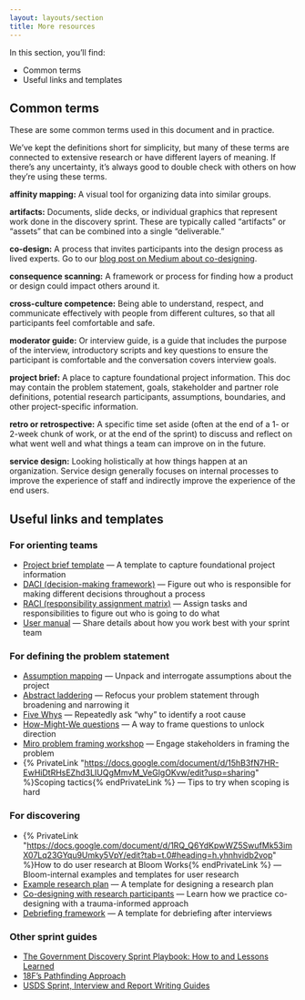 ```yaml
---
layout: layouts/section
title: More resources
---
```


In this section, you’ll find:
- Common terms
- Useful links and templates

## Common terms

These are some common terms used in this document and in practice.

We’ve kept the definitions short for simplicity, but many of these terms are connected to extensive research or have different layers of meaning. If there’s any uncertainty, it’s always good to double check with others on how they’re using these terms.

**affinity mapping:** A visual tool for organizing data into similar groups.

**artifacts:** Documents, slide decks, or individual graphics that represent work done in the discovery sprint. These are typically called “artifacts” or “assets” that can be combined into a single “deliverable.”

**co-design:** A process that invites participants into the design process as lived experts. Go to our <a href="https://medium.com/pollinator/trauma-informed-research-co-designing-with-research-participants-9c0146dada17" target="_blank" rel="noopener noreferrer">blog post on Medium about co-designing</a>.

**consequence scanning:** A framework or process for finding how a product or design could impact others around it.

**cross-culture competence:** Being able to understand, respect, and communicate effectively with people from different cultures, so that all participants feel comfortable and safe.

**moderator guide:** Or interview guide, is a guide that includes the purpose of the interview, introductory scripts and key questions to ensure the participant is comfortable and the conversation covers interview goals.

**project brief:** A place to capture foundational project information. This doc may contain the problem statement, goals, stakeholder and partner role definitions, potential research participants, assumptions, boundaries, and other project-specific information.

**retro or retrospective:** A specific time set aside (often at the end of a 1- or 2-week chunk of work, or at the end of the sprint) to discuss and reflect on what went well and what things a team can improve on in the future.

**service design:** Looking holistically at how things happen at an organization. Service design generally focuses on internal processes to improve the experience of staff and indirectly improve the experience of the end users.

## Useful links and templates

### For orienting teams

- <a href="https://docs.google.com/document/d/1g3KEuT0kExSkgtTVXoaBmZg1telbb9ZzSZpEbmsgEsg/edit?tab=t.0" target="_blank" rel="noopener noreferrer">Project brief template</a> — A template to capture foundational project information
- <a href="https://www.atlassian.com/team-playbook/plays/daci" target="_blank" rel="noopener noreferrer">DACI (decision-making framework)</a> — Figure out who is responsible for making different decisions throughout a process
- <a href="https://asana.com/resources/raci-chart" target="_blank" rel="noopener noreferrer">RACI (responsibility assignment matrix)</a> — Assign tasks and responsibilities to figure out who is going to do what
- <a href="https://friday.app/p/personal-user-manual-for-work" target="_blank" rel="noopener noreferrer">User manual</a> — Share details about how you work best with your sprint team

### For defining the problem statement

- <a href="https://www.mural.co/blog/intro-assumptions-mapping" target="_blank" rel="noopener noreferrer">Assumption mapping</a> — Unpack and interrogate assumptions about the project
- <a href="https://www.mural.co/templates/abstraction-laddering" target="_blank" rel="noopener noreferrer">Abstract laddering</a> — Refocus your problem statement through broadening and narrowing it
- <a href="https://www.lean.org/lexicon-terms/5-whys/" target="_blank" rel="noopener noreferrer">Five Whys</a> — Repeatedly ask “why” to identify a root cause
- <a href="https://www.nngroup.com/articles/how-might-we-questions/" target="_blank" rel="noopener noreferrer">How-Might-We questions</a> — A way to frame questions to unlock direction
- <a href="https://miro.com/miroverse/problem-framing-workshop/" target="_blank" rel="noopener noreferrer">Miro problem framing workshop</a> — Engage stakeholders in framing the problem
- {% PrivateLink "https://docs.google.com/document/d/15hB3fN7HR-EwHiDtRHsEZhd3LIUQgMmvM_VeGlgOKvw/edit?usp=sharing" %}Scoping tactics{% endPrivateLink %} — Tips to try when scoping is hard

### For discovering

- {% PrivateLink "https://docs.google.com/document/d/1RQ_Q6YdKpwWZ5SwufMk53imX07Lq23GYqu9Umky5VpY/edit?tab=t.0#heading=h.yhnhvidb2vop" %}How to do user research at Bloom Works{% endPrivateLink %} — Bloom-internal examples and templates for user research
- <a href="https://docs.google.com/document/d/1q68jx0lxmM5WdSbxf30Q4arnD3IpnaZyLF_jUUWB2NM/edit?tab=t.0#heading=h.ogw8hc293o1t" target="_blank" rel="noopener noreferrer">Example research plan</a> — A template for designing a research plan
- <a href="https://medium.com/pollinator/trauma-informed-research-co-designing-with-research-participants-9c0146dada17" target="_blank" rel="noopener noreferrer">Co-designing with research participants</a> — Learn how we practice co-designing with a trauma-informed approach
- <a href="https://drive.google.com/file/d/1MmHCaJ_i6kWxu-63lAmNtFs7ix5Wk13r/view" target="_blank" rel="noopener noreferrer">Debriefing framework</a> — A template for debriefing after interviews

### Other sprint guides

- <a href="https://www.linkedin.com/pulse/government-discovery-sprint-playbook-how-lessons-learned-kathy-pham/" target="_blank" rel="noopener noreferrer">The Government Discovery Sprint Playbook: How to and Lessons Learned</a>
- <a href="https://github.com/18F/project-artifacts/blob/master/approach.md#2" target="_blank" rel="noopener noreferrer">18F’s Pathfinding Approach </a>
- <a href="https://sprint.usds.gov/" target="_blank" rel="noopener noreferrer">USDS Sprint, Interview and Report Writing Guides</a>